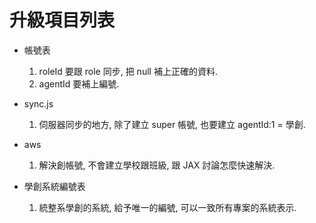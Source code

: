 # 升級項目列表

- 帳號表
  1. roleId 要跟 role 同步, 把 null 補上正確的資料.
  2. agentId 要補上編號.

- sync.js
  1. 伺服器同步的地方, 除了建立 super 帳號, 也要建立 agentId:1 = 學創.

- aws
  1. 解決創帳號, 不會建立學校跟班級, 跟 JAX 討論怎麼快速解決.

- 學創系統編號表
  1. 統整系學創的系統, 給予唯一的編號, 可以一致所有專案的系統表示.
